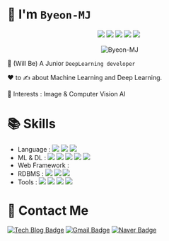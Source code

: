 # 👋 I'm `Byeon-MJ`

<div align="center">

[![](http://github-profile-summary-cards.vercel.app/api/cards/profile-details?username=Byeon-MJ&theme=moonlight)](https://github.com/vn7n24fzkq/github-profile-summary-cards)
![](http://github-profile-summary-cards.vercel.app/api/cards/repos-per-language?username=Byeon-MJ&theme=moonlight)
![](http://github-profile-summary-cards.vercel.app/api/cards/most-commit-language?username=Byeon-MJ&theme=moonlight)
![](http://github-profile-summary-cards.vercel.app/api/cards/stats?username=Byeon-MJ&theme=moonlight)
![](http://github-profile-summary-cards.vercel.app/api/cards/productive-time?username=Byeon-MJ&theme=moonlight&utcOffset=8)
  
</div>

<p align="center">&nbsp;<img align="center" src="https://github-readme-stats.vercel.app/api?username=Byeon-MJ&show_icons=true&theme=onedark" alt="Byeon-MJ"/></p>

👀 (Will Be) A Junior `DeepLearning developer`

❤️ to ✍️ about Machine Learning and Deep Learning.

🧠 Interests : Image & Computer Vision AI



# 📚 Skills
- Language :      <img src="https://img.shields.io/badge/python-3776AB?style=for-the-badge&logo=python&logoColor=white">
                  <img src="https://img.shields.io/badge/java-3776AB?style=for-the-badge&logo=java&logoColor=white">
                  <img src="https://img.shields.io/badge/javascript-F7DF1E?style=for-the-badge&logo=javascript&logoColor=white">
- ML & DL :       <img src="https://img.shields.io/badge/scikit_learn-F7931E?style=for-the-badge&logo=scikit-learn&logoColor=white">
                  <img src="https://img.shields.io/badge/tensorflow-FF6F00?style=for-the-badge&logo=tensorflow&logoColor=white">
                  <img src="https://img.shields.io/badge/keras-D00000?style=for-the-badge&logo=keras&logoColor=white">
                  <img src="https://img.shields.io/badge/pytorch-EE4C2C?style=for-the-badge&logo=pytorch&logoColor=white">
                  <img src="https://img.shields.io/badge/opencv-5C3EE8?style=for-the-badge&logo=opencv&logoColor=white">
- Web Framework : 
- RDBMS :         <img src="https://img.shields.io/badge/oracle-F80000?style=for-the-badge&logo=oracle&logoColor=white"> 
                  <img src="https://img.shields.io/badge/mysql-4479A1?style=for-the-badge&logo=mysql&logoColor=white">
                  <img src="https://img.shields.io/badge/postgresql-4169E1?style=for-the-badge&logo=postgresql&logoColor=white">
- Tools :         <img src="https://img.shields.io/badge/jupyter-F37626?style=for-the-badge&logo=jupyter&logoColor=white">
                  <img src="https://img.shields.io/badge/anaconda-44A833?style=for-the-badge&logo=anaconda&logoColor=white">
                  <img src="https://img.shields.io/badge/git-F05032?style=for-the-badge&logo=git&logoColor=white">
                  <img src="https://img.shields.io/badge/github-181717?style=for-the-badge&logo=github&logoColor=white">



# 🔔 Contact Me
[![Tech Blog Badge](http://img.shields.io/badge/-Tech%20blog-black?style=flat-square&logo=github&link=https://redmooncode.tistory.com/)](https://redmooncode.tistory.com/)
[![Gmail Badge](https://img.shields.io/badge/Gmail-d14836?style=flat-square&logo=Gmail&logoColor=white&link=mailto:byunmj24@gmail.com)](mailto:byunmj24@gmail.com)
[![Naver Badge](https://img.shields.io/badge/Naver-03C75A?style=flat-square&logo=Naver&logoColor=white&link=mailto:bmj24@naver.com)](mailto:bmj24@naver.com)


